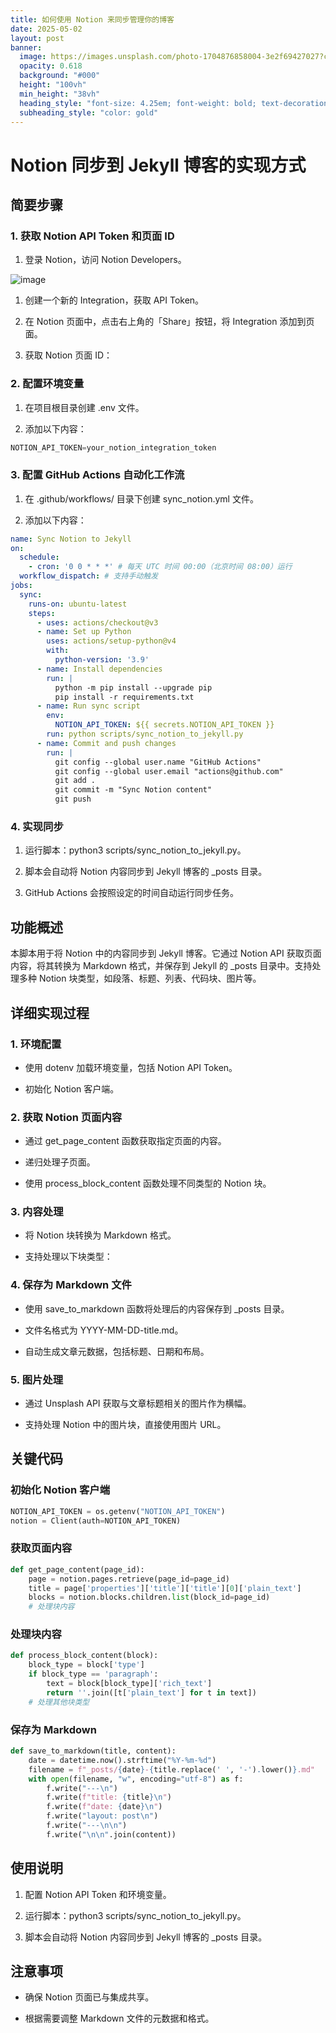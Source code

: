 ```yaml
---
title: 如何使用 Notion 来同步管理你的博客
date: 2025-05-02
layout: post
banner:
  image: https://images.unsplash.com/photo-1704876858004-3e2f69427027?crop=entropy&cs=tinysrgb&fit=max&fm=jpg&ixid=M3w2OTIwMzJ8MHwxfHJhbmRvbXx8fHx8fHx8fDE3NDYyMTA1MTd8&ixlib=rb-4.0.3&q=80&w=1080
  opacity: 0.618
  background: "#000"
  height: "100vh"
  min_height: "38vh"
  heading_style: "font-size: 4.25em; font-weight: bold; text-decoration: underline"
  subheading_style: "color: gold"
---
```


# Notion 同步到 Jekyll 博客的实现方式

## 简要步骤

### 1. 获取 Notion API Token 和页面 ID

1. 登录 Notion，访问 Notion Developers。

![image](https://prod-files-secure.s3.us-west-2.amazonaws.com/a7a0cc5a-89b9-4cda-8686-1fba0ca52f40/d19c1afe-dea5-4312-9333-786b0ba83054/image.png?X-Amz-Algorithm=AWS4-HMAC-SHA256&X-Amz-Content-Sha256=UNSIGNED-PAYLOAD&X-Amz-Credential=ASIAZI2LB466X2DTK6WG%2F20250502%2Fus-west-2%2Fs3%2Faws4_request&X-Amz-Date=20250502T182836Z&X-Amz-Expires=3600&X-Amz-Security-Token=IQoJb3JpZ2luX2VjEEEaCXVzLXdlc3QtMiJHMEUCIQChMxPncdpM9CmBGrwNgCcZBCyeWwty1xBCOxCKbc%2FvTwIgPxTdcSiwOa6JnzJp05CFfsZeofiLEncUan7ocJI%2BzXAqiAQI2v%2F%2F%2F%2F%2F%2F%2F%2F%2F%2FARAAGgw2Mzc0MjMxODM4MDUiDHGu%2BmUxNWj%2Fj30IFircAyM8jQ7Hwc8N7Nc0gSASiaCDIite203UCqXO4OhqPpuKI%2FiBrZyf51my3i5MuvGvelxs6XT8lfKC7XAfr0VFCpXSHm7QS6gMGW2vB7mPA2XdT4HQSKSUr8Nk6Kjf3yviqbUZOVR88AoBuXoaNOgX%2Bc%2FekcJqE375ReVBLuVhgxOTkQWx1SvG5nXUhquwDNEpGBjaJuXwU8GRXCJ98sgu9vgMP2cm4Ab%2B7koxzK6tChUUO9FBw5%2B2FremBtLxR%2BIQeo1FjoH4CBRWsHITFM8wWgu%2FWwq3fgX7szz%2B9w65%2FAcpMl%2Fcf8EzxTYyrPPgsf6LXZFCUXGtbTtAtvRNgNymmduQ4rP0pnH%2F6vjP4uyID24P4a3Fua8vKnRD3LUPniuxjWcPMmPGI0gd1lnMKXJCqF7il5kBp8dfEy7HKVQEiP%2FZsdqr71Ura0vQkM1EikcvpaSFq4olqGURTbQHJyhaABjezjhqTRlej8JaYcPrIs0hHuCKB16KFbWU2m8OOulXPa2pRgJWj4Jqr%2BKI0R3qH6pXxB6uI%2F1LIH6fIYd7MR5DyI8pbjBK2YcVfTg1ILJ6spd1JqWxjlzYgdKgUz9jUjNL4N5z34tLcXcWX11i%2F1dvgW6ciAtzU1TgdbWIMIfl08AGOqUBYvN3KgGOUKzWMmXnXcuQvvmptBVBtkYBLnFV1HNQPNhl%2F141qvU5qLsyM24ybGk%2B8QDFWHJxEWJ%2Bqo1pZ1vBaYUqH0zUWcv7NvHGVa6ud29mO5MRBE0Nkq%2F5nB%2F5%2Fo1AHv0%2Fhu4BK9ilIWY8yGweCMIPZ9Ljo2hjEaOOacEd4FYab%2FK47%2BUUNUCVOAVfn81YBAdlufoLXlojRfNH2wqT2s7p3Iel&X-Amz-Signature=44b650a8fa88b0b682bdbcec973c908260495b744812faf26809b38f525a8f7f&X-Amz-SignedHeaders=host&x-id=GetObject)

1. 创建一个新的 Integration，获取 API Token。

1. 在 Notion 页面中，点击右上角的「Share」按钮，将 Integration 添加到页面。

1. 获取 Notion 页面 ID：


### 2. 配置环境变量

1. 在项目根目录创建 .env 文件。

1. 添加以下内容：

```javascript
NOTION_API_TOKEN=your_notion_integration_token
```

### 3. 配置 GitHub Actions 自动化工作流

1. 在 .github/workflows/ 目录下创建 sync_notion.yml 文件。

1. 添加以下内容：

```yaml
name: Sync Notion to Jekyll
on:
  schedule:
    - cron: '0 0 * * *' # 每天 UTC 时间 00:00（北京时间 08:00）运行
  workflow_dispatch: # 支持手动触发
jobs:
  sync:
    runs-on: ubuntu-latest
    steps:
      - uses: actions/checkout@v3
      - name: Set up Python
        uses: actions/setup-python@v4
        with:
          python-version: '3.9'
      - name: Install dependencies
        run: |
          python -m pip install --upgrade pip
          pip install -r requirements.txt
      - name: Run sync script
        env:
          NOTION_API_TOKEN: ${{ secrets.NOTION_API_TOKEN }}
        run: python scripts/sync_notion_to_jekyll.py
      - name: Commit and push changes
        run: |
          git config --global user.name "GitHub Actions"
          git config --global user.email "actions@github.com"
          git add .
          git commit -m "Sync Notion content"
          git push
```

### 4. 实现同步

1. 运行脚本：python3 scripts/sync_notion_to_jekyll.py。

1. 脚本会自动将 Notion 内容同步到 Jekyll 博客的 _posts 目录。

1. GitHub Actions 会按照设定的时间自动运行同步任务。

## 功能概述

本脚本用于将 Notion 中的内容同步到 Jekyll 博客。它通过 Notion API 获取页面内容，将其转换为 Markdown 格式，并保存到 Jekyll 的 _posts 目录中。支持处理多种 Notion 块类型，如段落、标题、列表、代码块、图片等。

## 详细实现过程

### 1. 环境配置

- 使用 dotenv 加载环境变量，包括 Notion API Token。

- 初始化 Notion 客户端。

### 2. 获取 Notion 页面内容

- 通过 get_page_content 函数获取指定页面的内容。

- 递归处理子页面。

- 使用 process_block_content 函数处理不同类型的 Notion 块。

### 3. 内容处理

- 将 Notion 块转换为 Markdown 格式。

- 支持处理以下块类型：


### 4. 保存为 Markdown 文件

- 使用 save_to_markdown 函数将处理后的内容保存到 _posts 目录。

- 文件名格式为 YYYY-MM-DD-title.md。

- 自动生成文章元数据，包括标题、日期和布局。

### 5. 图片处理

- 通过 Unsplash API 获取与文章标题相关的图片作为横幅。

- 支持处理 Notion 中的图片块，直接使用图片 URL。

## 关键代码

### 初始化 Notion 客户端

```python
NOTION_API_TOKEN = os.getenv("NOTION_API_TOKEN")
notion = Client(auth=NOTION_API_TOKEN)
```

### 获取页面内容

```python
def get_page_content(page_id):
    page = notion.pages.retrieve(page_id=page_id)
    title = page['properties']['title']['title'][0]['plain_text']
    blocks = notion.blocks.children.list(block_id=page_id)
    # 处理块内容
```

### 处理块内容

```python
def process_block_content(block):
    block_type = block['type']
    if block_type == 'paragraph':
        text = block[block_type]['rich_text']
        return ''.join([t['plain_text'] for t in text])
    # 处理其他块类型
```

### 保存为 Markdown

```python
def save_to_markdown(title, content):
    date = datetime.now().strftime("%Y-%m-%d")
    filename = f"_posts/{date}-{title.replace(' ', '-').lower()}.md"
    with open(filename, "w", encoding="utf-8") as f:
        f.write("---\n")
        f.write(f"title: {title}\n")
        f.write(f"date: {date}\n")
        f.write("layout: post\n")
        f.write("---\n\n")
        f.write("\n\n".join(content))
```

## 使用说明

1. 配置 Notion API Token 和环境变量。

1. 运行脚本：python3 scripts/sync_notion_to_jekyll.py。

1. 脚本会自动将 Notion 内容同步到 Jekyll 博客的 _posts 目录。

## 注意事项

- 确保 Notion 页面已与集成共享。

- 根据需要调整 Markdown 文件的元数据和格式。